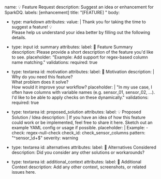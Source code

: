 name: 💡 Feature Request
description: Suggest an idea or enhancement for SparkDQ.
labels: [enhancement]
title: "[FEATURE] <short description>"
body:
  - type: markdown
    attributes:
      value: |
        Thank you for taking the time to suggest a feature! 💡  
        Please help us understand your idea better by filling out the following details.

  - type: input
    id: summary
    attributes:
      label: 📝 Feature Summary
      description: Please provide a short description of the feature you'd like to see.
      placeholder: "Example: Add support for regex-based column name matching."
    validations:
      required: true

  - type: textarea
    id: motivation
    attributes:
      label: 🎯 Motivation
      description: |
        Why do you need this feature?  
        What problem does it solve?  
        How would it improve your workflow?
      placeholder: |
        "In my use case, I often have columns with variable names (e.g. sensor_01, sensor_02, ...).
        I'd like to be able to apply checks on these dynamically."
    validations:
      required: true

  - type: textarea
    id: proposed_solution
    attributes:
      label: 💡 Proposed Solution / Idea
      description: |
        If you have an idea of how this feature could work or be implemented, feel free to share it here.
        Sketch out an example YAML config or usage if possible.
      placeholder: |
        Example:
        - check: regex-null-check
          check_id: check_sensor_columns
          pattern: "^sensor_\\d+$"
          severity: warning

  - type: textarea
    id: alternatives
    attributes:
      label: 🔄 Alternatives Considered
      description: Did you consider any other solutions or workarounds?

  - type: textarea
    id: additional_context
    attributes:
      label: 💬 Additional Context
      description: Add any other context, screenshots, or related issues here.
